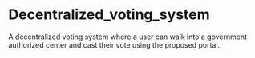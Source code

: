 # Decentralized_voting_system
A decentralized voting system where a user can walk into a government authorized center and cast their vote using the proposed portal.
